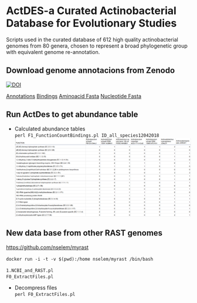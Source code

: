 # ActDES-a Curated Actinobacterial Database for Evolutionary Studies   
Scripts used in the curated database of 612 high quality actinobacterial genomes from 80 genera, chosen to represent a broad phylogenetic group with equivalent genome re-annotation. 

## Download genome annotacions from Zenodo  
[![DOI](https://zenodo.org/badge/DOI/10.5281/zenodo.4081595.svg)](https://doi.org/10.5281/zenodo.4081595)


[Annotations](https://zenodo.org/record/4081595/files/annotations.tar.gz?download=1)
[Bindings](https://zenodo.org/record/4081595/files/bindings.tar.gz?download=1)
[Aminoacid Fasta](https://zenodo.org/record/4081595/files/fasta.tar.gz?download=1   )
[Nucleotide Fasta](https://zenodo.org/record/4081595/files/nucleotides.tar.gz?download=1    )


## Run ActDes to get abundance table   

- Calculated abundance tables  
`perl F1_FunctionCountBindings.pl ID_all_species12042018`  
![table](images/FunctionTable.csv.png)

## New data base from other RAST genomes  
https://github.com/nselem/myrast 

`docker run -i -t -v $(pwd):/home nselem/myrast /bin/bash`

`1.NCBI_and_RAST.pl  `  
`F0_ExtractFiles.pl`
- Decompress files  
`perl F0_ExtractFiles.pl`  
